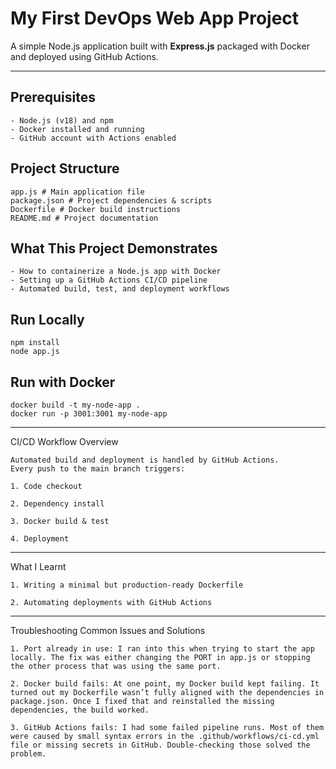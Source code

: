 # My First DevOps Web App Project

A simple Node.js application built with **Express.js** packaged with Docker and deployed using GitHub Actions.

----------------------------------------------------

## Prerequisites
```
- Node.js (v18) and npm  
- Docker installed and running  
- GitHub account with Actions enabled
```
## Project Structure
```
app.js # Main application file
package.json # Project dependencies & scripts
Dockerfile # Docker build instructions
README.md # Project documentation
```
## What This Project Demonstrates
```
- How to containerize a Node.js app with Docker  
- Setting up a GitHub Actions CI/CD pipeline  
- Automated build, test, and deployment workflows
```
## Run Locally
```
npm install
node app.js
```
## Run with Docker
```
docker build -t my-node-app .
docker run -p 3001:3001 my-node-app
```
--------------------------------------------------

CI/CD Workflow Overview 
```
Automated build and deployment is handled by GitHub Actions.
Every push to the main branch triggers:

1. Code checkout

2. Dependency install

3. Docker build & test

4. Deployment
```
-------------------------------------------------

What I Learnt
```
1. Writing a minimal but production-ready Dockerfile

2. Automating deployments with GitHub Actions
```
------------------------------------------------

Troubleshooting Common Issues and Solutions
```
1. Port already in use: I ran into this when trying to start the app locally. The fix was either changing the PORT in app.js or stopping the other process that was using the same port.

2. Docker build fails: At one point, my Docker build kept failing. It turned out my Dockerfile wasn’t fully aligned with the dependencies in package.json. Once I fixed that and reinstalled the missing dependencies, the build worked.

3. GitHub Actions fails: I had some failed pipeline runs. Most of them were caused by small syntax errors in the .github/workflows/ci-cd.yml file or missing secrets in GitHub. Double-checking those solved the problem.
```

